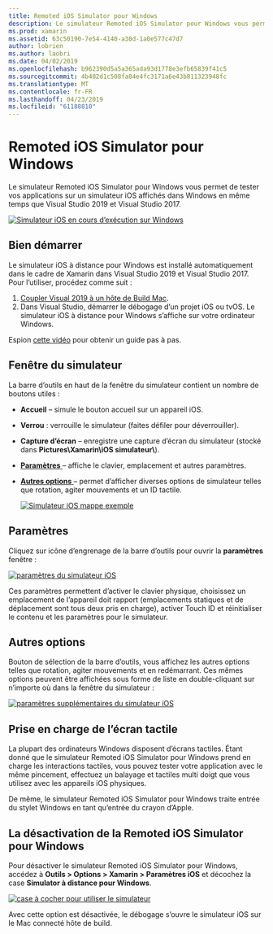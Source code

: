 ```yaml
---
title: Remoted iOS Simulator pour Windows
description: Le simulateur Remoted iOS Simulator pour Windows vous permet de tester vos applications sur un simulateur iOS affichés dans Windows en même temps que Visual Studio 2019.
ms.prod: xamarin
ms.assetid: 63c50190-7e54-4140-a30d-1a0e577c47d7
author: lobrien
ms.author: laobri
ms.date: 04/02/2019
ms.openlocfilehash: b962390d5a5a365ada93d1778e3efb65839f41c5
ms.sourcegitcommit: 4b402d1c508fa84e4fc3171a6e43b811323948fc
ms.translationtype: MT
ms.contentlocale: fr-FR
ms.lasthandoff: 04/23/2019
ms.locfileid: "61188810"
---
```

# <a name="remoted-ios-simulator-for-windows"></a>Remoted iOS Simulator pour Windows

Le simulateur Remoted iOS Simulator pour Windows vous permet de tester vos applications sur un simulateur iOS affichés dans Windows en même temps que Visual Studio 2019 et Visual Studio 2017.

[![Simulateur iOS en cours d’exécution sur Windows](images/hero-sml.png "simulateur iOS en cours d’exécution sur Windows")](images/hero.png#lightbox)

## <a name="getting-started"></a>Bien démarrer

Le simulateur iOS à distance pour Windows est installé automatiquement dans le cadre de Xamarin dans Visual Studio 2019 et Visual Studio 2017. Pour l’utiliser, procédez comme suit :

1. [Coupler Visual 2019 à un hôte de Build Mac](~/ios/get-started/installation/windows/connecting-to-mac/index.md).
2. Dans Visual Studio, démarrer le débogage d’un projet iOS ou tvOS. Le simulateur iOS à distance pour Windows s’affiche sur votre ordinateur Windows.

Espion [cette vidéo](deploy.md) pour obtenir un guide pas à pas.

## <a name="simulator-window"></a>Fenêtre du simulateur

La barre d’outils en haut de la fenêtre du simulateur contient un nombre de boutons utiles :

- **Accueil** – simule le bouton accueil sur un appareil iOS.
- **Verrou** : verrouille le simulateur (faites défiler pour déverrouiller).
- **Capture d’écran** – enregistre une capture d’écran du simulateur (stocké dans **Pictures\Xamarin\iOS simulateur\\**).
- [**Paramètres** ](#settings) – affiche le clavier, emplacement et autres paramètres.
- [**Autres options** ](#other-options) – permet d’afficher diverses options de simulateur telles que rotation, agiter mouvements et un ID tactile.

    [![Simulateur iOS mappe exemple](images/maps-app-sml.png "simulateur iOS mappe exemple")](images/maps-app.png#lightbox)

## <a name="settings"></a>Paramètres

Cliquez sur icône d’engrenage de la barre d’outils pour ouvrir la **paramètres** fenêtre :

[![paramètres du simulateur iOS](images/settings-sml.png "paramètres du simulateur iOS")](images/settings.png#lightbox)

Ces paramètres permettent d’activer le clavier physique, choisissez un emplacement de l’appareil doit rapport (emplacements statiques et de déplacement sont tous deux pris en charge), activer Touch ID et réinitialiser le contenu et les paramètres pour le simulateur.

## <a name="other-options"></a>Autres options

Bouton de sélection de la barre d’outils, vous affichez les autres options telles que rotation, agiter mouvements et en redémarrant. Ces mêmes options peuvent être affichées sous forme de liste en double-cliquant sur n’importe où dans la fenêtre du simulateur :

[![paramètres supplémentaires du simulateur iOS](images/more-sml.png "paramètres supplémentaires du simulateur iOS")](images/more.png#lightbox)

## <a name="touchscreen-support"></a>Prise en charge de l’écran tactile

La plupart des ordinateurs Windows disposent d’écrans tactiles. Étant donné que le simulateur Remoted iOS Simulator pour Windows prend en charge les interactions tactiles, vous pouvez tester votre application avec le même pincement, effectuez un balayage et tactiles multi doigt que vous utilisez avec les appareils iOS physiques.

De même, le simulateur Remoted iOS Simulator pour Windows traite entrée du stylet Windows en tant qu’entrée du crayon d’Apple.

## <a name="disabling-the-remoted-ios-simulator-for-windows"></a>La désactivation de la Remoted iOS Simulator pour Windows

Pour désactiver le simulateur Remoted iOS Simulator pour Windows, accédez à **Outils > Options > Xamarin > Paramètres iOS** et décochez la case **Simulator à distance pour Windows**.

[![case à cocher pour utiliser le simulateur](images/options-sml.png "case à cocher pour utiliser le simulateur")](images/options.png#lightbox)

Avec cette option est désactivée, le débogage s’ouvre le simulateur iOS sur le Mac connecté hôte de build.
